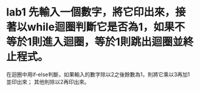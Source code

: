 # lab1 先輸入一個數字，將它印出來，接著以while迴圈判斷它是否為1，如果不等於1則進入迴圈，等於1則跳出迴圈並終止程式。
在迴圈中用if-else判斷，如果輸入的數字除以2之後餘數為1，則將它乘以3再加1並印出來；
其他則除以2再印出來。

